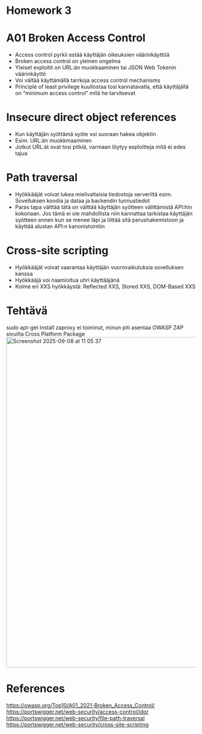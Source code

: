 # Homework 3

# A01 Broken Access Control 

- Access control pyrkii estää käyttäjän oikeuksien väärinkäyttöä
- Broken access control on yleinen ongelma 
- Yleiset exploitit on URL:än muokkaaminen tai JSON Web Tokenin väärinkäyttö
- Voi vältää käyttämällä tarrkoja access control mechanisms
- Principle of least privilege kuullostaa tosi kannatavatla, että käyttäjällä on “minimum access control” mitä he tarvitsevat 


# Insecure direct object references

- Kun käyttäjän syöttämä syöte voi suoraan hakea objektin
- Esim. URL:än muokkmaaminen 
- Jotkut URL:ät ovat tosi pitkiä, varmaan löytyy exploitteja mitä ei edes tajua


# Path traversal

 - Hyökkääjät voivat lukea mielivaltaisia tiedostoja serveriltä esim. Sovelluksen koodia ja dataa ja backendin tunnustiedot
 - Paras tapa välttää tätä on välttää käyttäjän syötteen välittämistä API:hin kokonaan. Jos tämä ei ole mahdollista niin kannattaa tarkistaa käyttäjän syötteen ennen kun se menee läpi ja liittää sitä perushakemistoon ja käyttää alustan API:n kanonistointiin 


# Cross-site scripting

 - Hyökkääjät voivat vaarantaa käyttäjän vuorovaikutuksia sovelluksen kanssa
 - Hyökkääjä voi naamioitua uhri käyttääjänä
 - Kolme eri XXS hyökkäystä: Reflected XXS, Stored XXS, DOM-Based XXS


# Tehtävä


sudo apt-get install zaproxy ei toiminut, minun piti asentaa OWASP ZAP sivuilta Cross Platform Package
<img width="1470" height="878" alt="Screenshot 2025-09-08 at 11 05 37" src="https://github.com/user-attachments/assets/f7a52fdd-e4c2-4488-94c1-c51ccfe36a6e" />




# References
https://owasp.org/Top10/A01_2021-Broken_Access_Control/
https://portswigger.net/web-security/access-control/idor
https://portswigger.net/web-security/file-path-traversal
https://portswigger.net/web-security/cross-site-scripting


